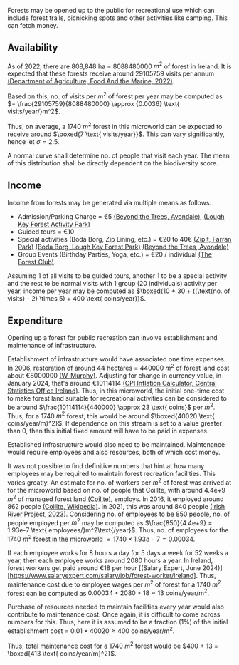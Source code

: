 Forests may be opened up to the public for recreational use which can include forest trails, picnicking spots and other activities like camping. This can fetch money.

## Availability

As of 2022, there are 808,848 ha = 8088480000 $m^2$ of forest in Ireland. It is expected that these forests receive around  29105759 visits per annum [(Department of Agriculture, Food And the Marine, 2022)](https://www.teagasc.ie/media/website/crops/forestry/advice/Forest-Statistics-Ireland-2022.pdf).

Based on this, no. of visits per $m^2$ of forest per year may be computed as $= \frac{29105759}{8088480000} \approx {0.0036} \text{ visits/year/}m^2$.

Thus, on average, a 1740 $m^2$ forest in this microworld can be expected to receive around $\boxed{7 \text{ visits/year}}$. This can vary significantly, hence let $\sigma = 2.5$.

A normal curve shall determine no. of people that visit each year. The mean of this distribution shall be directly dependent on the biodiversity score.

## Income

Income from forests may be generated via multiple means as follows.
* Admission/Parking Charge = €5 [(Beyond the Trees, Avondale)](https://www.beyondthetreesavondale.com/plan-your-visit/tickets-prices/),  [(Lough Key Forest Activity Park)](https://loughkey.ie/admission-prices/)
* Guided tours = €10 
* Special activities (Boda Borg, Zip Lining, etc.) = €20 to 40€ [(ZipIt, Farran Park)](https://zipit.ie/locations/farran-park/park-info/) [(Boda Borg, Lough Key Forest Park)](https://loughkey.ie/activities/boda-borg/) [(Beyond the Trees, Avondale)](https://www.beyondthetreesavondale.com/plan-your-visit/tickets-prices/)
* Group Events (Birthday Parties, Yoga, etc.) = €20 / individual [(The Forest Club)](https://www.theforestclub.ie/childrens-birthday-parties).

Assuming 1 of all visits to be guided tours, another 1 to be a special activity and the rest to be normal visits with 1 group (20 individuals) activity per year, income per year may be computed as $\boxed{10 + 30 + ((\text{no. of visits} - 2) \times 5) + 400 \text{ coins/year}}$.

## Expenditure

Opening up a forest for public recreation can involve establishment and maintenance of infrastructure.

Establishment of infrastructure would have associated one time expenses. In 2006, restoration of around 44 hectares = 440000 $m^2$ of forest land cost about €8000000 [(W. Murphy)](http://www.coford.ie/media/coford/content/publications/projectreports/small-scaleforestryconference/Murphy.pdf). Adjusting for change in currency value, in January 2024, that's around €10114114  [(CPI Inflation Calculator, Central Statistics Office Ireland)](https://visual.cso.ie/?body=entity/cpicalculator). Thus, in this microworld, the initial one-time cost to make forest land suitable for recreational activities can be considered to be around $\frac{10114114}{440000} \approx 23 \text{ coins}$ per $m^2$. 
Thus, for a 1740 $m^2$ forest, this would be around $\boxed{40020 \text{ coins/year/m}^2}$. If dependence on this stream is set to a value greater than 0, then this initial fixed amount will have to be paid in expenses.

Established infrastructure would also need to be maintained. Maintenance would require employees and also resources, both of which cost money. 

It was not possible to find definitive numbers that hint at how many employees may be required to maintain forest recreation facilities. This varies greatly. An estimate for no. of workers per $m^2$ of forest was arrived at for the microworld based on no. of people that Coillte, with around 4.4e+9 $m^2$ of managed forest land [(Coillte)](https://www.coillte.ie/our-business/our-divisions/forestry/), employs. In 2016, it employed around 862 people  [(Coillte, Wikipedia)](https://en.wikipedia.org/wiki/Coillte). In 2021, this was around 840 people [(Irish River Project, 2023)](https://irishriverproject.com/2023/02/24/coillte-and-coillte-nature-average-number-of-employees-in-2021-and-2022/). Considering no. of employees to be 850 people, no. of people employed per $m^2$ may be computed as $\frac{850}{4.4e+9} = 1.93e-7 \text{ employees/}m^2\text{/year}$. Thus, no. of employees for the 1740 $m^2$ forest in the microworld $= 1740 \times 1.93e-7 = 0.00034$. 

If each employee works for 8 hours a day for 5 days a week for 52 weeks a year, then each employee works around 2080 hours a year. In Ireland, forest workers get paid around €18 per hour [(Salary Expert, June 2024)][https://www.salaryexpert.com/salary/job/forest-worker/ireland]. Thus, maintenance cost due to employee wages per $m^2$ of forest for a 1740 $m^2$ forest can be computed as $0.00034 \times 2080 \times 18 \approx 13 \text{ coins/year/m}^2$.

Purchase of resources needed to maintain facilities every year would also contribute to maintenance cost. Once again, it is difficult to come across numbers for this. Thus, here it is assumed to be a fraction (1%) of the initial establishment cost = $0.01 \times 40020 \approx 400 \text{ coins/year/m}^2$.

Thus, total maintenance cost for a 1740 $m^2$ forest would be $400 + 13 = \boxed{413 \text{ coins/year/m}^2}$.
